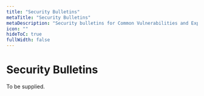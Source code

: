```yaml
---
title: "Security Bulletins"
metaTitle: "Security Bulletins"
metaDescription: "Security bulletins for Common Vulnerabilities and Exposures (CVEs)"
icon: ""
hideToC: true
fullWidth: false
---
```


# Security Bulletins

To be supplied.